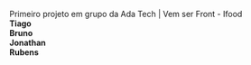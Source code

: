 Primeiro projeto em grupo da Ada Tech | Vem ser Front - Ifood <br>
**Tiago** <br>
**Bruno** <br>
**Jonathan** <br>
**Rubens** <br>
